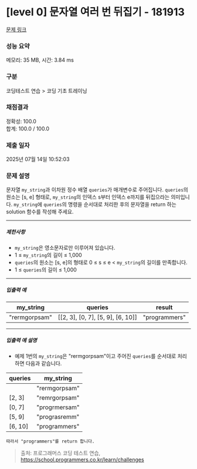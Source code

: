 # [level 0] 문자열 여러 번 뒤집기 - 181913 

[문제 링크](https://school.programmers.co.kr/learn/courses/30/lessons/181913) 

### 성능 요약

메모리: 35 MB, 시간: 3.84 ms

### 구분

코딩테스트 연습 > 코딩 기초 트레이닝

### 채점결과

정확성: 100.0<br/>합계: 100.0 / 100.0

### 제출 일자

2025년 07월 14일 10:52:03

### 문제 설명

<p>문자열 <code>my_string</code>과 이차원 정수 배열 <code>queries</code>가 매개변수로 주어집니다. <code>queries</code>의 원소는 [s, e] 형태로, <code>my_string</code>의 인덱스 s부터 인덱스 e까지를 뒤집으라는 의미입니다. <code>my_string</code>에 <code>queries</code>의 명령을 순서대로 처리한 후의 문자열을 return 하는 solution 함수를 작성해 주세요.</p>

<hr>

<h5>제한사항</h5>

<ul>
<li><code>my_string</code>은 영소문자로만 이루어져 있습니다.</li>
<li>1 ≤ <code>my_string</code>의 길이 ≤ 1,000</li>
<li><code>queries</code>의 원소는 [s, e]의 형태로 0 ≤ s ≤ e &lt; <code>my_string</code>의 길이를 만족합니다.</li>
<li>1 ≤ <code>queries</code>의 길이 ≤ 1,000</li>
</ul>

<hr>

<h5>입출력 예</h5>
<table class="table">
        <thead><tr>
<th>my_string</th>
<th>queries</th>
<th>result</th>
</tr>
</thead>
        <tbody><tr>
<td>"rermgorpsam"</td>
<td>[[2, 3], [0, 7], [5, 9], [6, 10]]</td>
<td>"programmers"</td>
</tr>
</tbody>
      </table>
<hr>

<h5>입출력 예 설명</h5>

<ul>
<li>예제 1번의 <code>my_string</code>은 "rermgorpsam"이고 주어진 <code>queries</code>를 순서대로 처리하면 다음과 같습니다.</li>
</ul>
<table class="table">
        <thead><tr>
<th>queries</th>
<th>my_string</th>
</tr>
</thead>
        <tbody><tr>
<td></td>
<td>"rermgorpsam"</td>
</tr>
<tr>
<td>[2, 3]</td>
<td>"remrgorpsam"</td>
</tr>
<tr>
<td>[0, 7]</td>
<td>"progrmersam"</td>
</tr>
<tr>
<td>[5, 9]</td>
<td>"prograsremm"</td>
</tr>
<tr>
<td>[6, 10]</td>
<td>"programmers"</td>
</tr>
</tbody>
      </table><div class="highlight"><pre class="codehilite"><code>따라서 "programmers"를 return 합니다.
</code></pre></div>

> 출처: 프로그래머스 코딩 테스트 연습, https://school.programmers.co.kr/learn/challenges